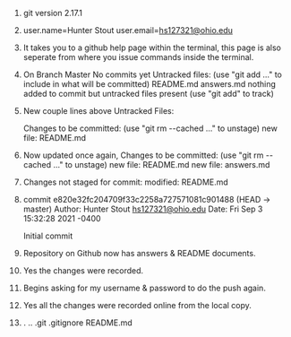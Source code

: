 1. git version 2.17.1

2. user.name=Hunter Stout
   user.email=hs127321@ohio.edu

3. It takes you to a github help page within the terminal, this page is also seperate from where you issue commands inside the terminal.

4. On Branch Master
   No commits yet
   Untracked files:
    (use "git add <file>..." to include in what will be committed)
        README.md
        answers.md
   nothing added to commit but untracked files present (use "git add" to track)

5. New couple lines above Untracked Files:
   
   Changes to be committed:
     (use "git rm --cached <file>..." to unstage)
        new file: README.md

6. Now updated once again,
   Changes to be committed:
     (use "git rm --cached <file>..." to unstage)
        new file: README.md
        new file: answers.md

7. Changes not staged for commit:
      modified: README.md

8. commit e820e32fc204709f33c2258a727571081c901488 (HEAD -> master)
   Author: Hunter Stout <hs127321@ohio.edu>
   Date: Fri Sep 3 15:32:28 2021 -0400

   Initial commit

9. Repository on Github now has answers & README documents.

10. Yes the changes were recorded.

11. Begins asking for my username & password to do the push again.

12. Yes all the changes were recorded online from the local copy.

13. . .. .git .gitignore README.md


